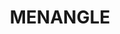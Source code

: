 ---
lastmod: '2025-04-06T06:05:20+00:00'
latitude: -34.147379
layout: suburb
longitude: 150.718007
postcode: '2568'
state: NSW
title: MENANGLE
url: /nsw/menangle/
---